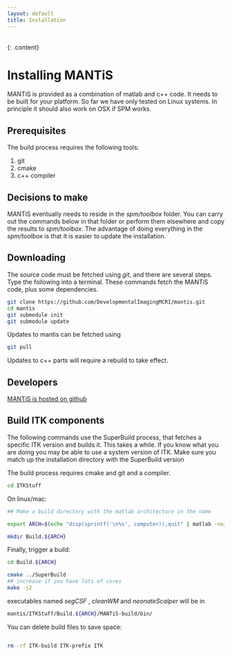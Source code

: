 ```yaml
---
layout: default
title: Installation
---
```

<br>
{: .content}

# Installing MANTiS
MANTiS is provided as a combination of matlab and c++ code. It needs to be built for your
platform. So far we have only tested on Linux systems. In principle it should also work
on OSX if SPM works.

## Prerequisites
The build process requires the following tools:

1. git
1. cmake
1. c++ compiler

## Decisions to make
MANTiS eventually needs to reside in the _spm/toolbox_ folder. You can carry out the commands
below in that folder or perform them elsewhere and copy the results to _spm/toolbox_. The 
advantage of doing everything in the _spm/toolbox_ is that it is easier to update the installation.

## Downloading
The source code must be fetched using _git_, and there are several steps. Type the following into
a terminal. These commands fetch the MANTiS code, plus some dependencies.

``` bash
git clone https://github.com/DevelopmentalImagingMCRI/mantis.git
cd mantis
git submodule init
git submodule update
```

Updates to mantis can be fetched using

``` bash
git pull
```

Updates to c++ parts will require a rebuild to take effect.

## Developers

[MANTiS is hosted on github](https://github.com/DevelopmentalImagingMCRI/mantis)

## Build ITK components
The following commands use the SuperBuild process, that fetches a
specific ITK version and builds it. This takes a while. If you know
what you are doing you may be able to use a system version of
ITK. Make sure you match up the installation directory with the
SuperBuild version

The build process requires cmake and git and a compiler.

``` bash
cd ITKStuff
```

On linux/mac:

``` bash
## Make a build directory with the matlab architecture in the name

export ARCH=$(echo "disp(sprintf('\n%s', computer)),quit" | matlab -nojvm -nodesktop -nosplash |tail -1)

mkdir Build.${ARCH} 
```

Finally, trigger a build:

``` bash
cd Build.${ARCH}

cmake ../SuperBuild
## increase if you have lots of cores
make -j2
```

executables named _segCSF_ , _cleanWM_ and _neonateScalper_ will be in

``` bash
mantis/ITKStuff/Build.${ARCH}/MANTiS-build/bin/
```

You can delete build files to save space:

``` bash

rm -rf ITK-build ITK-prefix ITK

```

